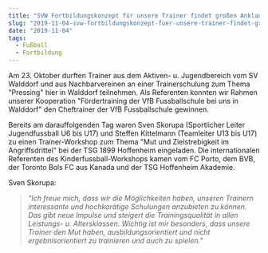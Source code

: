 ```yaml
---
title: "SVW Fortbildungskonzept für unsere Trainer findet großen Anklang"
slug: "2019-11-04-svw-fortbildungskonzept-fuer-unsere-trainer-findet-grossen-anklang"
date: "2019-11-04"
tags:
  - Fußball
  - Fortbildung
---
```

Am 23. Oktober durften Trainer aus dem Aktiven- u. Jugendbereich vom SV Walddorf und aus Nachbarvereinen an einer Trainerschulung zum Thema "Pressing" hier in Walddorf teilnehmen. Als Referenten konnten wir Rahmen unserer Kooperation "Fördertraining der VfB Fussballschule bei uns in Walddorf" den Cheftrainer der VfB Fussballschule gewinnen.

Bereits am darauffolgenden Tag waren Sven Skorupa (Sportlicher Leiter Jugendfussball U6 bis U17) und Steffen Kittelmann (Teamleiter U13 bis U17) zu einen Trainer-Workshop zum Thema "Mut und Zielstrebigkeit im Angriffsdrittel" bei der TSG 1899 Hoffenheim eingeladen. Die internationalen Referenten des Kinderfussball-Workshops kamen vom FC Porto, dem BVB, der Toronto Bols FC aus Kanada und der TSG Hoffenheim Akademie.

Sven Skorupa:
> *"Ich freue mich, dass wir die Möglichkeiten haben, unseren Trainern interessante und hochkarätige Schulungen anzubieten zu können. Das gibt neue Impulse und steigert die Trainingsqualität in allen Leistungs- u. Altersklassen. Wichtig ist mir besonders, dass unsere Trainer den Mut haben, ausbildungsorientiert und nicht ergebnisorientiert zu trainieren und auch zu spielen."*
